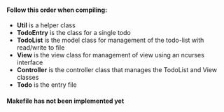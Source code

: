 #### Follow this order when compiling:

- **Util** is a helper class
- **TodoEntry** is the class for a single todo
- **TodoList** is the model class for management of the todo-list with read/write to file
- **View** is the view class for management of view using an ncurses interface
- **Controller** is the controller class that manages the TodoList and View classes
- **Todo** is the entry file

#### Makefile has not been implemented yet
